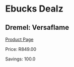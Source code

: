 
# Ebucks Dealz
## Dremel: Versaflame
[Product Page](https://www.ebucks.com/web/shop/productSelected.do?prodId=339412970&catId=370101825)

Price: R849.00

Savings: 100.0


	